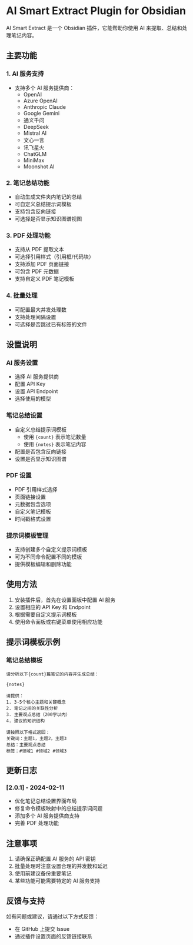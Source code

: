 # AI Smart Extract Plugin for Obsidian

AI Smart Extract 是一个 Obsidian 插件，它能帮助你使用 AI 来提取、总结和处理笔记内容。

## 主要功能

### 1. AI 服务支持
- 支持多个 AI 服务提供商：
  - OpenAI
  - Azure OpenAI
  - Anthropic Claude
  - Google Gemini
  - 通义千问
  - DeepSeek
  - Mistral AI
  - 文心一言
  - 讯飞星火
  - ChatGLM
  - MiniMax
  - Moonshot AI

### 2. 笔记总结功能
- 自动生成文件夹内笔记的总结
- 可自定义总结提示词模板
- 支持包含反向链接
- 可选择是否显示知识图谱视图

### 3. PDF 处理功能
- 支持从 PDF 提取文本
- 可选择引用样式（引用框/代码块）
- 支持添加 PDF 页面链接
- 可包含 PDF 元数据
- 支持自定义 PDF 笔记模板

### 4. 批量处理
- 可配置最大并发处理数
- 支持处理间隔设置
- 可选择是否跳过已有标签的文件

## 设置说明

### AI 服务设置
- 选择 AI 服务提供商
- 配置 API Key
- 设置 API Endpoint
- 选择使用的模型

### 笔记总结设置
- 自定义总结提示词模板
  - 使用 `{count}` 表示笔记数量
  - 使用 `{notes}` 表示笔记内容
- 配置是否包含反向链接
- 设置是否显示知识图谱

### PDF 设置
- PDF 引用样式选择
- 页面链接设置
- 元数据包含选项
- 自定义笔记模板
- 时间戳格式设置

### 提示词模板管理
- 支持创建多个自定义提示词模板
- 可为不同命令配置不同的模板
- 提供模板编辑和删除功能

## 使用方法

1. 安装插件后，首先在设置面板中配置 AI 服务
2. 设置相应的 API Key 和 Endpoint
3. 根据需要自定义提示词模板
4. 使用命令面板或右键菜单使用相应功能

## 提示词模板示例

### 笔记总结模板
```
请分析以下{count}篇笔记的内容并生成总结：

{notes}

请提供：
1. 3-5个核心主题和关键概念
2. 笔记之间的关联性分析
3. 主要观点总结（200字以内）
4. 建议的知识结构

请按照以下格式返回：
关键词：主题1，主题2，主题3
总结：主要观点总结
标签：#领域1 #领域2 #领域3
```

## 更新日志

### [2.0.1] - 2024-02-11
- 优化笔记总结设置界面布局
- 修复命令模板映射中的总结提示词问题
- 添加多个 AI 服务提供商支持
- 完善 PDF 处理功能

## 注意事项

1. 请确保正确配置 AI 服务的 API 密钥
2. 批量处理时注意设置合理的并发数和延迟
3. 使用前建议备份重要笔记
4. 某些功能可能需要特定的 AI 服务支持

## 反馈与支持

如有问题或建议，请通过以下方式反馈：
- 在 GitHub 上提交 Issue
- 通过插件设置页面的反馈链接联系
